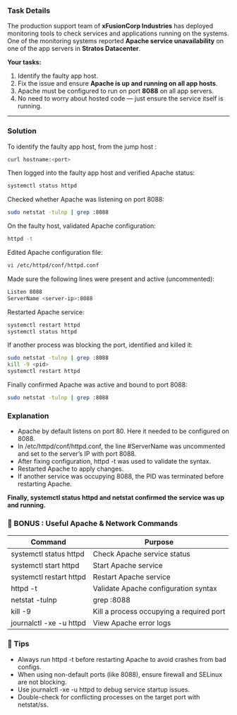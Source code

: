 
### Task Details  
The production support team of **xFusionCorp Industries** has deployed monitoring tools to check services and applications running on the systems.  
One of the monitoring systems reported **Apache service unavailability** on one of the app servers in **Stratos Datacenter**.  

**Your tasks:**  
1. Identify the faulty app host.  
2. Fix the issue and ensure **Apache is up and running on all app hosts**.  
3. Apache must be configured to run on port **8088** on all app servers.  
4. No need to worry about hosted code — just ensure the service itself is running.  

---

### Solution  
To identify the faulty app host, from the jump host : 
```bash 
curl hostname:<port>
```
Then logged into the faulty app host and verified Apache status:  
```bash
systemctl status httpd
```
Checked whether Apache was listening on port 8088:

```bash
sudo netstat -tulnp | grep :8088
```
On the faulty host, validated Apache configuration:

```bash
httpd -t
```
Edited Apache configuration file:

```bash
vi /etc/httpd/conf/httpd.conf
```
Made sure the following lines were present and active (uncommented):

```bash
Listen 8088
ServerName <server-ip>:8088
```
Restarted Apache service:

```bash
systemctl restart httpd
systemctl status httpd
```

If another process was blocking the port, identified and killed it:

```bash
sudo netstat -tulnp | grep :8088
kill -9 <pid>
systemctl restart httpd
```
Finally confirmed Apache was active and bound to port 8088:

```bash
sudo netstat -tulnp | grep :8088
```
### Explanation
* Apache by default listens on port 80. Here it needed to be configured on 8088.
* In /etc/httpd/conf/httpd.conf, the line #ServerName was uncommented and set to the server’s IP with port 8088.
* After fixing configuration, httpd -t was used to validate the syntax.
* Restarted Apache to apply changes.
* If another service was occupying 8088, the PID was terminated before restarting Apache.

**Finally, systemctl status httpd and netstat confirmed the service was up and running.**

### 🧠 BONUS : Useful Apache & Network Commands

| Command                          | Purpose                                      |
|----------------------------------|----------------------------------------------|
| systemctl status httpd           | Check Apache service status                  |
| systemctl start httpd            | Start Apache service                         |
| systemctl restart httpd          | Restart Apache service                       |
| httpd -t                         | Validate Apache configuration syntax         |
| netstat -tulnp | grep :8088       | Check if Apache is listening on port 8088    |
| kill -9 <pid>                    | Kill a process occupying a required port     |
| journalctl -xe -u httpd          | View Apache error logs                       |
### 🔐 Tips
*  Always run httpd -t before restarting Apache to avoid crashes from bad configs.
* When using non-default ports (like 8088), ensure firewall and SELinux are not blocking.
* Use journalctl -xe -u httpd to debug service startup issues.
* Double-check for conflicting processes on the target port with netstat/ss.
